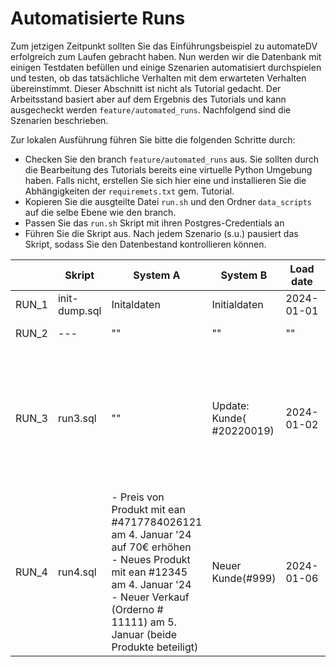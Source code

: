 # Automatisierte Runs
Zum jetzigen Zeitpunkt sollten Sie das Einführungsbeispiel zu automateDV erfolgreich zum Laufen gebracht haben. Nun werden wir die Datenbank mit einigen Testdaten befüllen und einige Szenarien automatisiert durchspielen und testen, ob das tatsächliche Verhalten mit dem erwarteten Verhalten übereinstimmt. Dieser Abschnitt ist nicht als Tutorial gedacht. Der Arbeitsstand basiert aber auf dem Ergebnis des Tutorials und kann ausgecheckt werden `feature/automated_runs`. Nachfolgend sind die Szenarien beschrieben. 

Zur lokalen Ausführung führen Sie bitte die folgenden Schritte durch:
- Checken Sie den branch `feature/automated_runs` aus. Sie sollten durch die Bearbeitung des Tutorials bereits eine virtuelle Python Umgebung haben. Falls nicht, erstellen Sie sich hier eine und installieren Sie die Abhängigkeiten der `requiremets.txt` gem. Tutorial.
- Kopieren Sie die ausgteilte Datei `run.sh` und den Ordner `data_scripts` auf die selbe Ebene wie den branch.
- Passen Sie das `run.sh` Skript mit ihren Postgres-Credentials an
- Führen Sie die Skript aus. Nach jedem Szenario (s.u.) pausiert das Skript, sodass Sie den Datenbestand kontrollieren können. 

<table>
<colgroup>

</colgroup>
<thead>
  <tr>
    <th></th>
    <th>Skript</th>
    <th>System A</th>
    <th>System B</th>
    <th>Load date</th>
    <th>Star date</th>
    <th>Erwartet in  DV</th>
    <th>Erwartet in DM</th>
  </tr>
</thead>
<tbody>
  <tr>
    <td>RUN_1</td>
    <td>init-dump.sql</td>
    <td>Initaldaten</td>
    <td>Initialdaten</td>
    <td>2024-01-01</td>
    <td>2023-12-12</td>
    <td>Je ein Sat.-Eintrag pro Hub-Eintrag,</td>
    <td>leer</td>
  </tr>
  <tr>
    <td>RUN_2</td>
    <td> ---</td>
    <td> ""</td>
    <td>""</td>
    <td>""</td>
    <td>2024-01-01</td>
    <td>""</td>
    <td>gefüllt</td>
  </tr>
  <tr>
    <td>RUN_3</td>
    <td>run3.sql</td>
    <td>""</td>
    <td>Update: Kunde( #20220019)</td>
    <td>2024-01-02</td>
    <td>2024-01-03</td>
    <td>Neuer Eintrag in sat_customer_crm_details <br></td>
    <td>Das aus System B gespeiste e-mail Spalte sollte sich für den Kunden verändert haben</td>
  </tr>
  <tr>
    <td>RUN_4</td>
    <td>run4.sql</td>
    <td>- Preis von Produkt mit ean #4717784026121 am 4. Januar '24 auf 70€ erhöhen <br>
    - Neues Produkt mit ean #12345 am 4. Januar '24 <br>
  - Neuer Verkauf (Orderno # 11111) am 5. Januar (beide Produkte beteiligt)</td>
    <td>Neuer Kunde(#999)</td>
    <td>2024-01-06</td>
    <td>2024-01-07</td>
    <td>-2 neue Einträge in sat_product_details<br>
    -2 neue Einträge in link_purchase_product,<br>1 neuer Eintrag in sat_purchase_details,<br>
    -1 neuer Eintrag in hub_purchase,<br>
    -1 neuer Eintrag in hub_customer,<br>
    -1 neuer Eintrag in sat_crm_customer_details</td>
    <td>Data Mart auf neuestem Stand</td>
  </tr>
</tbody>
</table>




